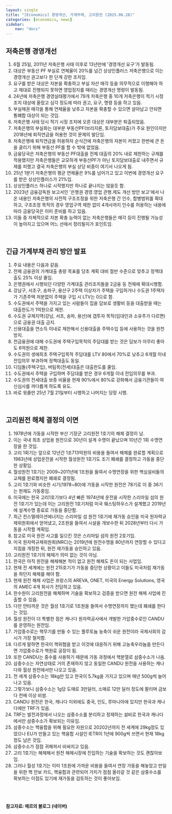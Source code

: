 ```yaml
---
layout: single
title: "[Economics] 경영개선, 가계부채, 고리원전 (2025.06.28)"
categories: [economics, news]
sidebar:
    nav: "docs"
---
```


## 저축은행 경영개선
1. 6월 25일, 2011년 저축은행 사태 이후로 13년만에 '경영개선 요구'가 발동됨.
1. 대상은 부동산 PF 부실로 연체율이 20%를 넘긴 상상인플러스 저축은행으로 이는 경영개선 권고보다 한 단계 강한 조치임.
1. 요구를 받은 대상은 자본을 확충하고 부실 자산 매각 등을 의무적으로 이행해야 하고 제대로 진행되지 못하면 영업정지를 때리는 경영개선 명령이 발동됨.
1. 24년에 저축은행 경영실태평가에서 79개 저축은행 중 10개 저축은행이 적기 시정 조치 대상에 올랐고 심각 정도에 따라 권고, 요구, 명령 등을 하고 있음.
1. 부실채권 매각을 통해 연체율을 낮추고 자본을 확충할 수 있으면 살아남고 안되면 통폐합 대상이 되는 것임.
1. 저축은행 사태 당시 적기 시정 조치에 오른 대상은 대부분은 퇴출되었음.
1. 저축은행의 부실화는 대부분 부동산PF(브리지론, 토지담보대출)가 주요 원인이지만 2018년에 퇴직연금을 허용한 것이 문제의 발단임.
1. 저축은행에 퇴직연금을 허용하자 순식간에 저축은행의 자본이 커졌고 한번에 큰 돈을 굴리기 위해 부동산 PF를 할 수 밖에 없었음.
1. 금융당국은 저축은행의 부동산 PF대출을 전체 대출의 20% 내로 제한하는 규제를 적용했지만 저축은행들은 교모하게 부동산PF가 아닌 토지담보대출로 내주면서 규제를 피했고 결국 저축은행의 부실 상당 비중이 여기서 나오게 됨.
1. 25년 1분기 저축은행의 평균 연체율은 9%를 넘어가고 있고 이번에 경영개선 요구를 받은 상상인플러스가 21%임.
1. 상상인플러스 하나로 시작했지만 하나로 끝나지는 않을듯 함.
1. 2023년 금융감독원 보고서인 '은행권 경영.영업 관행.제도 개선 방안 보고'에서 나온 내용인 저축은행의 사전적 구조조정을 위한 저축은행 간 인수, 합병범위를 확대하고, 구조조정 목적의 경우 영업구역 제한 없이 4개사까지 인수를 허용하는 내용에 따라 금융당국은 이미 준비를 하고 있음.
1. 이들 중 자체적으로 자본 확충 능력이 없는 저축은행들은 매각 등이 진행될 가능성이 높아지고 있으며 어느 선에서 정리될지가 포인트임.

<br/>

## 긴급 가계부채 관리 방안 발표
1. 주요 내용은 다음과 같음.
1. 전체 금융권의 가계대출 총량 목표를 당초 계획 대비 절반 수준으로 맞추고 정책대출도 25% 이상 줄임.
1. 은행권에서 시행되던 다양한 가계대출 관리조치들을 2금융 등 전체에 확대시행함.
1. 강남구, 서초구, 송파구, 용산구 2주택 이상자가 주택을 구입하거나 수도권 1주택자가 기존주택 처분없이 주택을 구입 시 LTV는 0으로 함.
1. 수도권에서 주택을 가지고 있는 사람들이 집을 담보로 생활비 등을 대출받을 때는 대출한도가 1억원으로 제한.
1. 수도권 규제지역(강남, 서초, 송파, 용산)에 갭투자 목적(임대인과 소유주가 다르면)으로 금융권 대출 금지.
1. 신용대출을 연소득 이내로 제한해서 신용대출을 주택수입 등에 사용하는 것을 원천 방지.
1. 전금융권에 대해 수도권에 주택구입목적의 주담대를 받는 것은 담보가 아무리 좋아도 6억원으로 제한.
1. 수도권의 생애최초 주택구입목적 주담대를 LTV 80에서 70%로 낮추고 6개월 이내 전입의무 부과하며 정책대출도 동일.
1. 디딤돌(주택구입), 버팀목(전세)대출은 대출한도를 줄임.
1. 수도권에서 주택을 구입하며 주담대를 받은 경우 6개월 이내 전입의무를 부과.
1. 수도권의 전세대출 보증 비율을 현재 90%에서 80%로 강화해서 금융기관들이 여신심사를 까다롭게 하도록 유도.
1. 바로 윗줄만 25년 7월 21일부터 시행하고 나머지는 당장 시행.

<br/>

## 고리원전 해체 결정의 이면
1. 1978년에 가동을 시작한 부산 기장군 고리원전 1호기의 해체 결정이 남.
1. 이는 국내 최초 상업용 원전으로 30년이 설계 수명이 끝났으며 10년간 1회 수명연장을 한 것임.
1. 고리 1회기는 앞으로 12년간 1조713억원의 비용을 들여서 해체를 완료할 계획으로 1983년에 상업운전을 시작한 월성원전 1호기도 조기 폐쇄를 결정하고 가동을 중단한 상황임.
1. 월성원전 1호기는 2009~2011년에 1조원을 들여서 수명연장을 위한 핵심설비들의 교체를 완료했지만 폐쇄로 결정됨.
1. 고리 1호기와 비슷한 시기(1978~80)에 가동을 시작한 원전은 78기로 이 중 36기는 현재도 가동중임.
1. 미국에는 한국 고리1호기보다 4년 빠른 1974년에 운전을 시작한 스리마일 섬의 원전 1호기가 있는데 이는 고리원전 1호기처럼 미국 웨스팅하우스가 설계했고 2019년에 설계수명 종료로 가동을 중단함.
1. 최근 컨스텔레이션에너지는 스리마일 섬 원전 1호기에 재가동 승인을 미국 원자력규제위원회에서 얻어냈고, 2조원을 들여서 시설을 개보수한 뒤 2028년부터 다시 가동을 시작할 계획임.
1. 참고로 미국 원전 사고를 일으킨 것은 스리마일 섬의 원전 2호기임.
1. 미국 원자력규제위원회(NRC)는 2019년에 원전수명을 80년까지 연장할 수 있다고 지침을 개정한 뒤, 원전 재가동을 승인하고 있음.
1. 고리원전 1호기의 해체가 의미 없는 것이 아님.
1. 한국은 아직 원전을 해체해본 적이 없고 원전 해체도 돈이 되는 사업임.
1. 현재 전 세계에는 원전 215호기가 가동을 중단한 상황이고 이들도 미국처럼 재가동을 하던지 해체를 해야 함.
1. 현재 원전 해체 사업은 프랑스의 AREVA, ONET, 미국의 Energy Solutions, 영국의 AMEC 4개 회사가 전담하고 있음.
1. 한수원이 고리원전을 해체하며 기술을 확보하고 검증을 받으면 원전 해체 사업에 진출할 수 있음.
1. 다만 안타까운 것은 월성 1호기로 1조원을 들여서 수명연장까지 했는데 폐쇄를 한다는 것임.
1. 월성 원전이 더 특별한 점은 캐나다 원자력공사에서 개발한 가압중수로인 CANDU를 운영하는 원전임.
1. 가압중수로는 핵무기를 만들 수 있는 플루토늄 농축이 쉬운 원전이라 국제사회의 감시가 가장 철저함.
1. 다르게 말하면 한국이 핵위협을 받고 이것에 대응하기 위해 고농축우라늄을 만든다면 가압중수로가 핵원료 공장이 됨.
1. 또한 CANDU는 중수를 사용하기 때문에 가동 과정에서 핵분열로 삼중수소가 나옴.
1. 삼중수소는 자연상태로 거의 존재하지 않고 동일한 CANDU 원전을 사용하는 캐나다와 월성 원전에서만 나오고 있음.
1. 전 세계 삼중수소는 18kg만 있고 한국이 5.7kg을 가지고 있으며 매년 500g씩 늘어나고 있음.
1. 그렇가보니 삼중수소는 1g당 도매로 3만달러, 소매로 12만 달러 정도에 팔리며 금보다 천배 이상 비쌈.
1. CANDU 원전은 한국, 캐나다 이외에도 중국, 인도, 루마니아에 있지만 한국과 캐나다에만 TRF가 있음.
1. TRF는 발전과정에서 나오는 삼중수소를 분리하고 정제하는 설비로 한국과 캐나다에서만 삼중수소가 확보되는 이유임.
1. 삼중수소는 핵융합을 위해 필요한 자원으로 20202년까지 전 세계에 29kg정도 있었으나 EU가 만들고 있는 핵융합 시설인 IETR이 1년에 900g씩 쓰면서 현재 18kg정도 남은 것임.
1. 삼중수소가 점점 귀해져서 비싸지고 있음.
1. 고리 1호기는 해체해서 원전 해체시장에 진입하는 기술을 확보하는 것도 괜찮아보임.
1. 그러나 월성 1호기는 이미 1조원에 가까운 비용을 들여서 연장 가동을 해놓았고 만일을 위한 핵 안보 카드, 핵융합과 관련되어 가치가 점점 올라갈 것 같은 삼중수소를 확보하는 이점도 있기에 재가동을 검토하는 것이 좋아보임.


<br/>
<br/>

#### 참고자료: 메르의 블로그 (네이버)